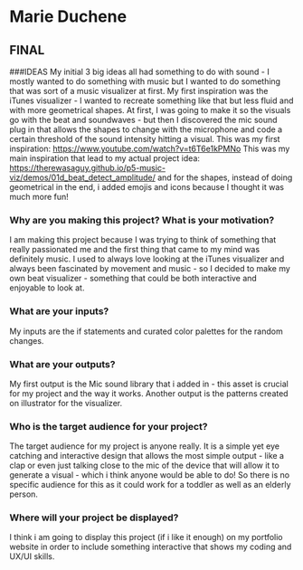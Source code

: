 # Marie Duchene

## FINAL

###IDEAS
My initial 3 big ideas all had something to do with sound - I mostly wanted to do something with music but I wanted to do something that was sort of a music visualizer at first. My first inspiration was the iTunes visualizer - I wanted to recreate something like that but less fluid and with more geometrical shapes. At first, I was going to make it so the visuals go with the beat and soundwaves - but then I discovered the mic sound plug in that allows the shapes to change with the microphone and code a certain threshold of the sound intensity hitting a visual.
This was my first inspiration: https://www.youtube.com/watch?v=t6T6e1kPMNo
This was my main inspiration that lead to my actual project idea: https://therewasaguy.github.io/p5-music-viz/demos/01d_beat_detect_amplitude/
and for the shapes, instead of doing geometrical in the end, i added emojis and icons because I thought it was much more fun!


### Why are you making this project? What is your motivation?
I am making this project because I was trying to think of something that really passionated me and the first thing that came to my mind was definitely music. I used to always love looking at the iTunes visualizer and always been fascinated by movement and music - so I decided to make my own beat visualizer - something that could be both interactive and enjoyable to look at.

### What are your inputs?
My inputs are the if statements and curated color palettes for the random changes.


### What are your outputs?
My first output is the Mic sound library that i added in - this asset is crucial for my project and the way it works. Another output is the patterns created on illustrator for the visualizer.


### Who is the target audience for your project?
The target audience for my project is anyone really. It is a simple yet eye catching and interactive design that allows the most simple output - like a clap or even just talking close to the mic of the device that will allow it to generate a visual - which i think anyone would be able to do! So there is no specific audience for this as it could work for a toddler as well as an elderly person.


### Where will your project be displayed?
I think i am going to display this project (if i like it enough) on my portfolio website in order to include something interactive that shows my coding and UX/UI skills.  
